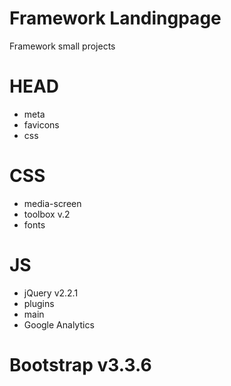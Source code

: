 # Framework Landingpage
Framework small projects

# HEAD
* meta
* favicons
* css

# CSS
* media-screen
* toolbox v.2
* fonts

# JS
* jQuery v2.2.1
* plugins
* main
* Google Analytics

# Bootstrap v3.3.6
